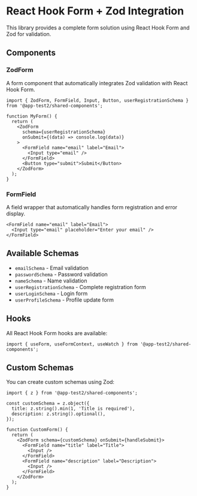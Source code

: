 # React Hook Form + Zod Integration

This library provides a complete form solution using React Hook Form and Zod for validation.

## Components

### ZodForm
A form component that automatically integrates Zod validation with React Hook Form.

```tsx
import { ZodForm, FormField, Input, Button, userRegistrationSchema } from '@app-test2/shared-components';

function MyForm() {
  return (
    <ZodForm
      schema={userRegistrationSchema}
      onSubmit={(data) => console.log(data)}
    >
      <FormField name="email" label="Email">
        <Input type="email" />
      </FormField>
      <Button type="submit">Submit</Button>
    </ZodForm>
  );
}
```

### FormField
A field wrapper that automatically handles form registration and error display.

```tsx
<FormField name="email" label="Email">
  <Input type="email" placeholder="Enter your email" />
</FormField>
```

## Available Schemas

- `emailSchema` - Email validation
- `passwordSchema` - Password validation
- `nameSchema` - Name validation
- `userRegistrationSchema` - Complete registration form
- `userLoginSchema` - Login form
- `userProfileSchema` - Profile update form

## Hooks

All React Hook Form hooks are available:

```tsx
import { useForm, useFormContext, useWatch } from '@app-test2/shared-components';
```

## Custom Schemas

You can create custom schemas using Zod:

```tsx
import { z } from '@app-test2/shared-components';

const customSchema = z.object({
  title: z.string().min(1, 'Title is required'),
  description: z.string().optional(),
});

function CustomForm() {
  return (
    <ZodForm schema={customSchema} onSubmit={handleSubmit}>
      <FormField name="title" label="Title">
        <Input />
      </FormField>
      <FormField name="description" label="Description">
        <Input />
      </FormField>
    </ZodForm>
  );
}
``` 